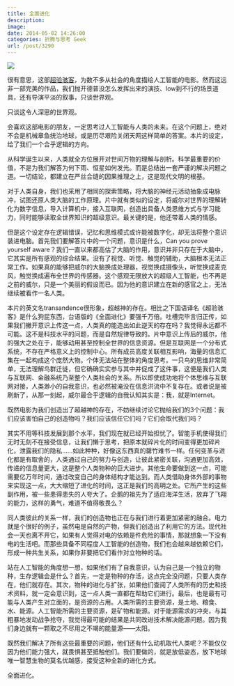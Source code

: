 ```yaml
---
title: 全面进化
description: 
image: 
date: 2014-05-02 14:26:00
categories: 折腾与思考 Geek
url: /post/3290
---
```


[![](https://cdn.victor42.work/posts/2014-05/05-02/1.jpg)](http://movie.douban.com/subject/10810745/)

很有意思，这部[超验骇客](http://movie.douban.com/subject/10810745/)，为数不多从社会的角度描绘人工智能的电影。然而这远非一部完美的作品，我们抛开德普没怎么发挥出来的演技、low到不行的场景道具，还有导演平淡的叙事，只谈世界观。

只谈这令人深思的世界观。

会喜欢这部电影的朋友，一定思考过人工智能与人类的未来。在这个问题上，绝对不会是机械章鱼统治地球，或是历尽艰险关闭天网这样简单的答案。本片的设定，给了我们一个合乎逻辑的方向。

从科学诞生以来，人类就全方位展开对世间万物的理解与剖析。科学最重要的价值，不是为我们解答为何下雨、恒星如何发光。而是总结出一套严谨的解决问题之道。一切结论，都建立在严丝合缝的因果推理之上，这是现代文明的根基。

对于人类自身，我们也采用了相同的探索策略，将大脑的神经元活动抽象成电脉冲，试图还原人类大脑的工作原理。片中就有类似的设定，将威尔对世界的理解转化为数字信息，导入计算机中，接入互联网，创造出具备人类思维方式与学习能力，同时能够读取全世界知识的超级意识。最关键的是，他还带着人类的情感。

但是这个设定存在逻辑错误，记忆和思维模式或许能被数字化，却无法将整个意识装进电脑。首先我们要解答片中的一个问题，意识是什么，Can you prove yourself aware？我们一直以来都高估了大脑的作用，意识并非只存在于大脑中，它其实是所有感观的综合结果。没有了视觉、听觉、触觉的辅助，大脑根本无法正常工作。如果真的能够把威尔的大脑换成处理器，视觉换成摄像头，听觉换成麦克风，触觉换成遍布全世界的传感器。这个感观无限放大的超级人工智能，也不再是之前的威尔，只是一个美丽的假设而已。因为他的意识建立在新的感官之上，无法继续被看作一名人类。

本片的英文名transandence很形象，超越神的存在。相比之下国语译名《超验骇客》是什么狗屁东西，台语版的《全面进化》要强千万倍。吐槽完毕言归正传，如果我们撇开意识上传这一点，人类真的能造出如此逆天的存在吗？我觉得永远都不可能。这不是科技水平的问题，而是自然规律导致的。片中意识上传后的威尔，他的强大之处在于，能够动用甚至控制全世界的信息资源。但是互联网是一个分布式系统，不存在严格意义上的控制中心。所有成员高度关联相互影响，海量的信息汇集在一起构成这个庞然大物。个体无法站在整体的角度思考。一只鸟的思维非常简单，无法理解鸟群迁徙，但它确确实实参与其中并促成了这件事，这便是我们人类与互联网、金融系统乃至整个人类社会的关系。所以即使成功地将个体思维与互联网对接，人类渺小的自我意识，也必然被淹没在信息洪流中不复存在。或者说是被刷新了，从那一刻起，威尔最合乎逻辑的自我认知其实是：我，就是Internet。

既然电影为我们创造出了超越神的存在，不妨继续讨论它抛给我们的3个问题：我们应该害怕自己的创造物吗？我们应该信任它们吗？它们会取代我们吗？

其实不用等科技发展到那个水平，我们现在就已经开始担忧了。智能手机使得我们无时无刻不在接受信息，让我们懒于思考，把原本就碎片化的时间变得更加碎片化，泄露我们的隐私……如此种种，好像这东西真的罄竹难书一样。任何变革与进化都是有取舍的，人类通过自己的努力与创造，让彼此紧密关联，沟通更加高效，传递的信息量更大，这是整个人类物种的巨大进步。其他生命要做到这一点，可能需要亿万年时间，通过改变自己的身体结构才能达到。而人类借助身体外部的事物来实现这一点，大大缩短了进化的时间，这正是我们的高明之处。它所产生的这些副作用，被一些患得患失的人夸大了。企鹅的祖先为了适应海洋生活，放弃了飞翔的能力，这样的勇气，难道不值得敬畏么？

同人类彼此的关系一样，我们的创造物也正在与我们进行着更加紧密的融合。电力就是个很好的例子，虽然电是自然的产物，但我们创造出了利用它的方法。现代社会一天也离不开它，如果有人觉得对电的依赖是件危险的事情，那就想象一下没有电的生活吧。而那些具备不同程度人工智能的创造物，我们也会越来越依赖它们，形成一种共生关系，如果你非要把它们看作对立物种的话。

站在人工智能的角度想一想，如果他们有了自我意识，认为自己是一个独立的物种，生存逻辑会是什么？首先，一定是物种的存活，这点完全没问题，只要人类存在，他们就存在。其次，物种的进化与扩张，如果他们查阅了人类所有的历史和技术资料，就一定会意识到，这一点人类一直都在帮助它们进行。最后，也是最有可能与人类产生对立面的，是资源的占用。人类所需的主要资源，是土地、粮食、水、能源。人工智能所需的主要资源，是矿物和能源。对于能源需求的冲突，与其粗暴地发动战争抢夺，我觉得最可能的结果是共同改进技术解决能源问题。因为我们身边就有一颗取之不尽用之不竭的能量源——太阳。

既然我们解决了所有这些最重要的问题，他们还有什么动机取代人类呢？不能仅仅因为他们能力强大，就畏惧甚至抵触他们。我们要做的，就是放低姿态，放下地球唯一智慧生物的莫名优越感，接受这种全新的进化方式。

全面进化。